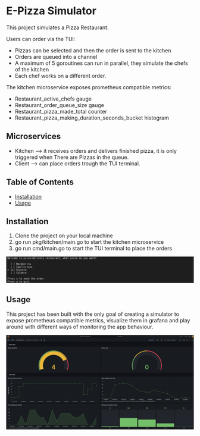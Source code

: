 # E-Pizza Simulator

This project simulates a Pizza Restaurant. 

Users can order via the TUI: 
- Pizzas can be selected and then the order is sent to the kitchen
- Orders are queued into a channel
- A maximum of 5 goroutines can run in parallel, they simulate the chefs of the kitchen
- Each chef works on a different order.

The kitchen microservice exposes prometheus compatible metrics:
- Restaurant_active_chefs gauge
- Restaurant_order_queue_size gauge
- Restaurant_pizza_made_total counter
- Restaurant_pizza_making_duration_seconds_bucket histogram

## Microservices
- Kitchen --> it receives orders and delivers finished pizza, it is only triggered when There are Pizzas in the queue.
- Client --> can place orders trough the TUI terminal.

## Table of Contents

- [Installation](#installation)
- [Usage](#usage)

## Installation
1. Clone the project on your local machine
2. go run pkg/kitchen/main.go to start the kitchen microservice
3. go run cmd/main.go to start the TUI terminal to place the orders

![Terminal TUI](images/image-2.png)

## Usage

This project has been built with the only goal of creating a simulator to expose prometheus compatible metrics, visualize them in grafana and play around with different ways of monitoring the app behaviour.

![Restaurant Dashboard](images/image.png)